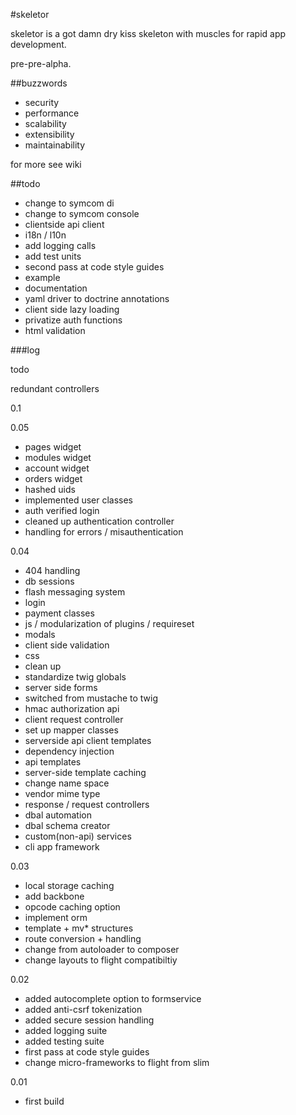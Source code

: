#skeletor

skeletor is a got damn dry kiss skeleton with muscles for rapid app development. 

pre-pre-alpha.


##buzzwords

- security
- performance
- scalability
- extensibility
- maintainability

for more see wiki

##todo

- change to symcom di
- change to symcom console
- clientside api client
- i18n / l10n
- add logging calls
- add test units
- second pass at code style guides
- example
- documentation
- yaml driver to doctrine annotations
- client side lazy loading
- privatize auth functions
- html validation


###log

todo

redundant controllers

0.1


0.05
- pages widget
- modules widget
- account widget
- orders widget
- hashed uids
- implemented user classes
- auth verified login
- cleaned up authentication controller
- handling for errors / misauthentication

0.04
- 404 handling
- db sessions
- flash messaging system
- login
- payment classes
- js / modularization of plugins / requireset
- modals
- client side validation
- css
- clean up
- standardize twig globals
- server side forms
- switched from mustache to twig
- hmac authorization api
- client request controller
- set up mapper classes
- serverside api client templates
- dependency injection
- api templates
- server-side template caching
- change name space
- vendor mime type
- response / request controllers
- dbal automation
- dbal schema creator
- custom(non-api) services
- cli app framework


0.03

- local storage caching
- add backbone
- opcode caching option
- implement orm
- template + mv* structures
- route conversion + handling
- change from autoloader to composer
- change layouts to flight compatibiltiy

0.02

- added autocomplete option to formservice
- added anti-csrf tokenization
- added secure session handling
- added logging suite
- added testing suite
- first pass at code style guides
- change micro-frameworks to flight from slim

0.01

- first build
